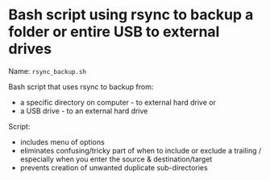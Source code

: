 # Bash script using rsync to backup a folder or entire USB to external drives

Name: `rsync_backup.sh`

Bash script that uses rsync to backup from:

- a specific directory on computer - to external hard drive or
- a USB drive - to an external hard drive

Script:

- includes menu of options
- eliminates confusing/tricky part of when to include or exclude a trailing / especially when you enter the source & destination/target
- prevents creation of unwanted duplicate sub-directories
